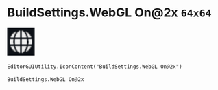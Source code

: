 # BuildSettings.WebGL On@2x `64x64`
<img src="/img/BuildSettings.WebGL%20On.png" width=64 height=64>

``` CSharp
EditorGUIUtility.IconContent("BuildSettings.WebGL On@2x")
```
```
BuildSettings.WebGL On@2x
```
